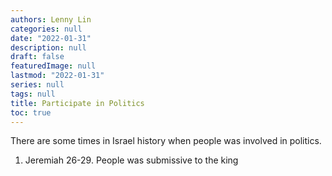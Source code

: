 ```yaml
---
authors: Lenny Lin
categories: null
date: "2022-01-31"
description: null
draft: false
featuredImage: null
lastmod: "2022-01-31"
series: null
tags: null
title: Participate in Politics
toc: true
---
```


There are some times in Israel history when people was involved in politics.  

1) Jeremiah 26-29.  People was submissive to the king 